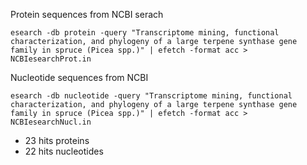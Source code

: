 Protein sequences from NCBI serach 
```
esearch -db protein -query "Transcriptome mining, functional characterization, and phylogeny of a large terpene synthase gene family in spruce (Picea spp.)" | efetch -format acc > NCBIesearchProt.in
```

Nucleotide sequences from NCBI
```
esearch -db nucleotide -query "Transcriptome mining, functional characterization, and phylogeny of a large terpene synthase gene family in spruce (Picea spp.)" | efetch -format acc > NCBIesearchNucl.in
```

* 23 hits proteins
* 22 hits nucleotides

